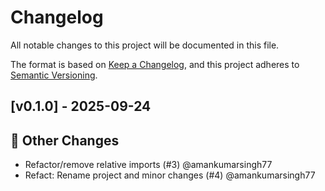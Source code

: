 # Changelog

All notable changes to this project will be documented in this file.

The format is based on [Keep a Changelog](https://keepachangelog.com/en/1.0.0/),
and this project adheres to [Semantic Versioning](https://semver.org/spec/v2.0.0.html).
## [v0.1.0] - 2025-09-24

## 🔄 Other Changes

- Refactor/remove relative imports (#3) @amankumarsingh77
- Refact: Rename project and minor changes (#4) @amankumarsingh77



